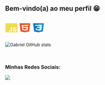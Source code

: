 ## Bem-vindo(a) ao meu perfil 😁

<div style="display: inline_block"><br>
  <img align="center" alt="Js" height="30" width="40" src="https://raw.githubusercontent.com/devicons/devicon/master/icons/javascript/javascript-plain.svg">
  <img align="center" alt="HTML" height="30" width="40" src="https://raw.githubusercontent.com/devicons/devicon/master/icons/html5/html5-original.svg">
  <img align="center" alt="CSS" height="30" width="40" src="https://raw.githubusercontent.com/devicons/devicon/master/icons/css3/css3-original.svg">  
</div>

<br>

![Gabriel GitHub stats](https://github-readme-stats.vercel.app/api?username=gabriel-bcavalcante&show_icons=true&theme=tokyonight)
 
<br>

### Minhas Redes Sociais:
 
<div>
  <a href="https://www.linkedin.com/in/gabriel-barbosa-cavalcante-50025718a/" target="_blank"><img src="https://img.shields.io/badge/-LinkedIn-%230077B5?style=for-the-badge&logo=linkedin&logoColor=white" target="_blank"></a>
</div>
